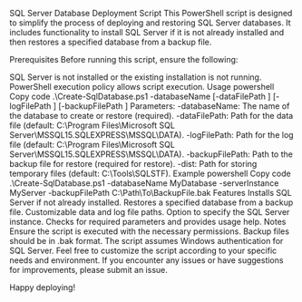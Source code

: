 SQL Server Database Deployment Script
This PowerShell script is designed to simplify the process of deploying and restoring SQL Server databases. It includes functionality to install SQL Server if it is not already installed and then restores a specified database from a backup file.

Prerequisites
Before running this script, ensure the following:

SQL Server is not installed or the existing installation is not running.
PowerShell execution policy allows script execution.
Usage
powershell
Copy code
.\Create-SqlDatabase.ps1 -databaseName <DatabaseName>  [-dataFilePath <DataFilePath>] [-logFilePath <LogFilePath>] [-backupFilePath <BackupFilePath>]
Parameters:
-databaseName: The name of the database to create or restore (required).
-dataFilePath: Path for the data file (default: C:\Program Files\Microsoft SQL Server\MSSQL15.SQLEXPRESS\MSSQL\DATA).
-logFilePath: Path for the log file (default: C:\Program Files\Microsoft SQL Server\MSSQL15.SQLEXPRESS\MSSQL\DATA).
-backupFilePath: Path to the backup file for restore (required for restore).
-dist: Path for storing temporary files (default: C:\Tools\SQLSTF).
Example
powershell
Copy code
.\Create-SqlDatabase.ps1 -databaseName MyDatabase -serverInstance MyServer -backupFilePath C:\Path\To\BackupFile.bak
Features
Installs SQL Server if not already installed.
Restores a specified database from a backup file.
Customizable data and log file paths.
Option to specify the SQL Server instance.
Checks for required parameters and provides usage help.
Notes
Ensure the script is executed with the necessary permissions.
Backup files should be in .bak format.
The script assumes Windows authentication for SQL Server.
Feel free to customize the script according to your specific needs and environment. If you encounter any issues or have suggestions for improvements, please submit an issue.

Happy deploying!
